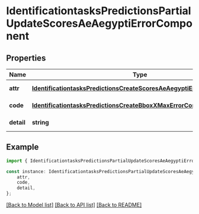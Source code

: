 # IdentificationtasksPredictionsPartialUpdateScoresAeAegyptiErrorComponent


## Properties

Name | Type | Description | Notes
------------ | ------------- | ------------- | -------------
**attr** | [**IdentificationtasksPredictionsCreateScoresAeAegyptiErrorComponentAttr**](IdentificationtasksPredictionsCreateScoresAeAegyptiErrorComponentAttr.md) |  | [default to undefined]
**code** | [**IdentificationtasksPredictionsCreateBboxXMaxErrorComponentCode**](IdentificationtasksPredictionsCreateBboxXMaxErrorComponentCode.md) |  | [default to undefined]
**detail** | **string** |  | [default to undefined]

## Example

```typescript
import { IdentificationtasksPredictionsPartialUpdateScoresAeAegyptiErrorComponent } from 'mosquito-alert';

const instance: IdentificationtasksPredictionsPartialUpdateScoresAeAegyptiErrorComponent = {
    attr,
    code,
    detail,
};
```

[[Back to Model list]](../README.md#documentation-for-models) [[Back to API list]](../README.md#documentation-for-api-endpoints) [[Back to README]](../README.md)
